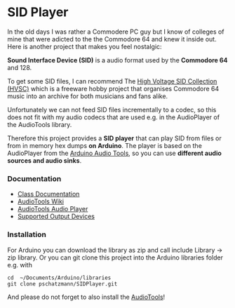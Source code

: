 # SID Player

In the old days I was rather a Commodere PC guy but I know of colleges of mine that were adicted to the the Commodore 64 and knew it inside out. Here is another project that makes you feel nostalgic: 

__Sound Interface Device (SID)__ is a audio format used by the __Commodore 64__ and 128. 

To get some SID files, I can recommend The [High Voltage SID Collection (HVSC)](https://www.hvsc.c64.org/) which is a freeware hobby project that organises Commodore 64 music into an archive for both musicians and fans alike.

Unfortunately we can not feed SID files incrementally to a codec, so this does not fit with my audio codecs that are used e.g. in the AudioPlayer of the AudioTools library.

Therefore this project provides a __SID player__ that can play SID from files or from in memory hex dumps __on Arduino__. The player is based on the AudioPlayer from the [Arduino Audio Tools](https://github.com/pschatzmann/arduino-audio-tools), so you can use __different audio sources and audio sinks__. 

### Documentation

- [Class Documentation](https://pschatzmann.github.io/SIDPlayer/docs/html/annotated.html)
- [AudioTools Wiki](https://github.com/pschatzmann/arduino-audio-tools/wiki)
- [AudioTools Audio Player](https://github.com/pschatzmann/arduino-audio-tools/wiki/The-Audio-Player-Class)
- [Supported Output Devices](https://pschatzmann.github.io/arduino-audio-tools/group__io.html)

### Installation

For Arduino you can download the library as zip and call include Library -> zip library. Or you can git clone this project into the Arduino libraries folder e.g. with

```
cd  ~/Documents/Arduino/libraries
git clone pschatzmann/SIDPlayer.git
```

And please do not forget to also install the [AudioTools](https://github.com/pschatzmann/arduino-audio-tools)!